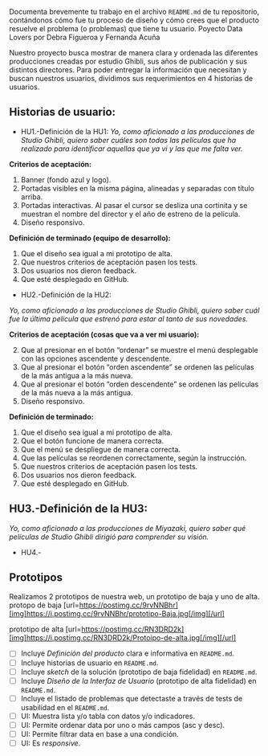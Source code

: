 
Documenta brevemente tu trabajo en el archivo `README.md` de tu repositorio,
contándonos cómo fue tu proceso de diseño y cómo crees que el producto resuelve
el problema (o problemas) que tiene tu usuario.
Poyecto Data Lovers
por Debra Figueroa y Fernanda Acuña

Nuestro proyecto busca mostrar de manera clara y ordenada las diferentes producciones creadas por estudio Ghibli, sus años de publicación y sus distintos directores. Para poder entregar la información que necesitan y buscan nuestros usuarios, dividimos sus requerimientos en 4 historias de usuarios.

## Historias de usuario:

* HU1.-Definición de la HU1:
_Yo, como aficionado a las producciones de Studio Ghibli, quiero saber cuáles son todas las películas que ha realizado para identificar aquellas que ya vi y las que me falta ver._

<b>Criterios de aceptación:</b>
1. Banner (fondo azul y logo).
2. Portadas visibles en la misma página, alineadas y separadas con título arriba.
3. Portadas interactivas. Al pasar el cursor se desliza una cortinita y se muestran el nombre del director y el año de estreno de la película.
4. Diseño responsivo.

<b>Definición de terminado (equipo de desarrollo):</b>

1. Que el diseño sea igual a mi prototipo de alta.
2. Que nuestros criterios de aceptación pasen los tests.
3. Dos usuarios nos dieron feedback.
4. Que esté desplegado en GitHub.

* HU2.-Definición de la HU2:

_Yo, como aficionado a las producciones de Studio Ghibli, quiero saber cuál fue la última película que estrenó para estar al tanto de sus novedades._

<b>Criterios de aceptación (cosas que va a ver mi usuario):</b>

2. Que al presionar en el botón “ordenar” se muestre el menú desplegable con las opciones ascendente y descendente.
3. Que al presionar el botón “orden ascendente” se ordenen las películas de la más antigua a la más nueva.
4. Que al presionar el botón “orden descendente” se ordenen las películas de la más nueva a la más antigua.
5. Diseño responsivo.

<b>Definición de terminado:</b>

1. Que el diseño sea igual a mi prototipo de alta.
2. Que el botón funcione de manera correcta.
3. Que el menú se despliegue de manera correcta.
4. Que las películas se reordenen correctamente, según la instrucción.
5. Que nuestros criterios de aceptación pasen los tests.
6. Dos usuarios nos dieron feedback.
7. Que esté desplegado en GitHub.

## HU3.-Definición de la HU3:

_Yo, como aficionado a las producciones de Miyazaki, quiero saber qué películas de Studio Ghibli dirigió para comprender su visión._


* HU4.-

## Prototipos


Realizamos 2 prototipos de nuestra web, un prototipo de baja y uno de alta. 
protopo de baja 
[url=https://postimg.cc/9rvNNBhr][img]https://i.postimg.cc/9rvNNBhr/prototipo-Baja.jpg[/img][/url]

prototipo de alta
[url=https://postimg.cc/RN3DRD2k][img]https://i.postimg.cc/RN3DRD2k/Protoipo-de-alta.jpg[/img][/url]

* [ ] Incluye _Definición del producto_ clara e informativa en `README.md`.
* [ ] Incluye historias de usuario en `README.md`.
* [ ] Incluye _sketch_ de la solución (prototipo de baja fidelidad) en
  `README.md`.
* [ ] Incluye _Diseño de la Interfaz de Usuario_ (prototipo de alta fidelidad)
  en `README.md`.
* [ ] Incluye el listado de problemas que detectaste a través de tests de
  usabilidad en el `README.md`.
* [ ] UI: Muestra lista y/o tabla con datos y/o indicadores.
* [ ] UI: Permite ordenar data por uno o más campos (asc y desc).
* [ ] UI: Permite filtrar data en base a una condición.
* [ ] UI: Es _responsive_.